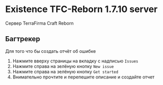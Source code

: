 # Existence TFC-Reborn 1.7.10 server
Сервер TerraFirma Craft Reborn

## Багтрекер
Для того что бы создать отчёт об ошибке
1. Нажмите вверху страницы на вкладку с надписью `Issues`
2. Нажмите справа на зелёную кнопку `New issue`
3. Нажмите справа на зелёную кнопку `Get started`
4. Внимательно прочтите и перепешите описание и создайте отчет
